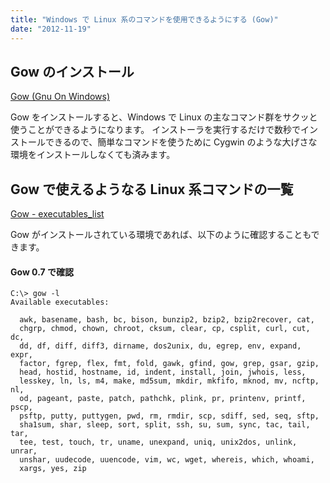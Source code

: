 ```yaml
---
title: "Windows で Linux 系のコマンドを使用できるようにする (Gow)"
date: "2012-11-19"
---
```


Gow のインストール
----

[Gow (Gnu On Windows)](https://github.com/bmatzelle/gow/wiki)

Gow をインストールすると、Windows で Linux の主なコマンド群をサクッと使うことができるようになります。
インストーラを実行するだけで数秒でインストールできるので、簡単なコマンドを使うために Cygwin のような大げさな環境をインストールしなくても済みます。

Gow で使えるようなる Linux 系コマンドの一覧
---

[Gow - executables_list](https://github.com/bmatzelle/gow/wiki/executables_list)

Gow がインストールされている環境であれば、以下のように確認することもできます。

#### Gow 0.7 で確認

```
C:\> gow -l
Available executables:

  awk, basename, bash, bc, bison, bunzip2, bzip2, bzip2recover, cat,
  chgrp, chmod, chown, chroot, cksum, clear, cp, csplit, curl, cut, dc,
  dd, df, diff, diff3, dirname, dos2unix, du, egrep, env, expand, expr,
  factor, fgrep, flex, fmt, fold, gawk, gfind, gow, grep, gsar, gzip,
  head, hostid, hostname, id, indent, install, join, jwhois, less,
  lesskey, ln, ls, m4, make, md5sum, mkdir, mkfifo, mknod, mv, ncftp, nl,
  od, pageant, paste, patch, pathchk, plink, pr, printenv, printf, pscp,
  psftp, putty, puttygen, pwd, rm, rmdir, scp, sdiff, sed, seq, sftp,
  sha1sum, shar, sleep, sort, split, ssh, su, sum, sync, tac, tail, tar,
  tee, test, touch, tr, uname, unexpand, uniq, unix2dos, unlink, unrar,
  unshar, uudecode, uuencode, vim, wc, wget, whereis, which, whoami,
  xargs, yes, zip
```


